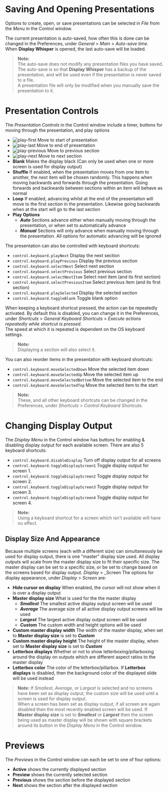 # Saving And Opening Presentations
Options to create, open, or save presentations can be selected in _File_ from the _Menu_ in the Control window.

The current presentation is auto-saved, how often this is done can be changed in the Preferences, under _General_ > _Main_ > _Auto-save time_.  
When **Display Whisper** is opened, the last auto-save will be loaded.

>**Note:**  
The auto-save does not modify any presentation files you have saved. The auto-save is so that **Display Whisper** has a backup of the presentation, and will be used even if the presentation is never saved to a file.  
A presentation file will only be modified when you manually save the presentation to it.

# Presentation Controls
The _Presentation Controls_ in the Control window include a timer, buttons for moving through the presentation, and play options
* ![play-first](#play-first) Move to start of presentation
* ![play-last](#play-last) Move to end of presentation
* ![play-previous](#play-previous) Move to previous section
* ![play-next](#play-next) Move to next section
* **Blank** Makes the display black (Can only be used when one or more screen is used for display output)
* **Shuffle** If enabled, when the presentation moves from one item to another, the next item will be chosen randomly. This happens when moving backwards and forwards through the presentation. Going forwards and backwards between sections within an item will behave as normal
* **Loop** If enabled, advancing whilst at the end of the presentation will move to the first section in the presentation. Likewise going backwards when at the start will go to the last section
* **Play Options**
    * ***Auto*** Sections advance either when manually moving through the presentation, or when set to automatically advance
    * ***Manual*** Sections will only advance when manually moving through the presentation. All options for automatic advancing will be ignored

The presentation can also be controlled with keyboard shortcuts:
* `control.keyboard.playNext` Display the next section
* `control.keyboard.playPrevious` Display the previous section
* `control.keyboard.selectNext` Select next section
* `control.keyboard.selectPrevious` Select previous section
* `control.keyboard.selectNextItem` Select next item (and its first section)
* `control.keyboard.selectPreviousItem` Select previous item (and its first section)
* `control.keyboard.playSelected` Display the selected section
* `control.keyboard.toggleBlank` Toggle blank option

When keeping a keyboard shortcut pressed, the action can be repeatedly activated. By default this is disabled, you can change it in the Preferences, under _Shortcuts_ > _General Keyboard Shortcuts_ > _Execute actions repeatedly while shortcut is pressed_.  
The speed at which it is repeated is dependent on the OS keyboard settings.

>**Note:**  
Displaying a section will also select it.

You can also reorder items in the presentation with keyboard shortcuts:
* `control.keyboard.moveSelectedDown` Move the selected item down
* `control.keyboard.moveSelectedUp` Move the selected item up
* `control.keyboard.moveSelectedBottom` Move the selected item to the end
* `control.keyboard.moveSelectedTop` Move the selected item to the start

>**Note:**  
These, and all other keyboard shortcuts can be changed in the Preferences, under _Shortcuts_ > _Control Keyboard Shortcuts_.

# Changing Display Output
The _Display Menu_ in the Control window has buttons for enabling & disabling display output for each available screen.
There are also 5 keyboard shortcuts:
* `control.keyboard.disableDisplay` Turn off display output for all screens
* `control.keyboard.toggleDisplayScreen1` Toggle display output for screen 1.
* `control.keyboard.toggleDisplayScreen2` Toggle display output for screen 2.
* `control.keyboard.toggleDisplayScreen3` Toggle display output for screen 3.
* `control.keyboard.toggleDisplayScreen4` Toggle display output for screen 4.

>**Note:**  
Using a keyboard shortcut for a screen which isn't available will have no effect.

## Display Size And Appearance
Because multiple screens (each with a different size) can simultaneously be used for display output, there is one "master" display size used. All display outputs will scale from the master display size to fit their specific size.
The master display can be set to a specific size, or be set to change based on the screens based for display output.
_Display_ > _Screen
The options for display appearance, under _Display_ > _Screen_ are:
* **Hide cursor on display** When enabled, the cursor will not show when it is over a display output
* **Master display size**
    What is used for the the master display
    * ***Smallest*** The smallest active display output screen will be used
    * ***Average*** The average size of all active display output screens will be used
    * ***Largest*** The largest active display output screen will be used
    * ***Custom*** The custom width and height options will be used
* **Custom master display width** The width of the master display, when set to **Master display size** is set to ***Custom***
* **Custom master display height** The height of the master display, when set to **Master display size** is set to ***Custom***
* **Letterbox displays** Whether or not to show letterboxing/pillarboxing around the display on outputs which are different aspect ratios to the master display
* **Letterbox color** The color of the letterbox/pillarbox. If **Letterbox displays** is disabled, then the background color of the displayed slide will be used instead

>**Note:**
If *Smallest*, *Average*, or *Largest* is selected and no screens have been set as display output, the custom size will be used until a screen is used for display output.  
When a screen has been set as display output, if all screen are again disabled then the most recently enabled screen will be used.
If **Master display size** is set to ***Smallest*** or ***Largest*** then the screen being used as master display will be shown with square brackets around its button in the _Display Menu_ in the Control window.


# Previews
The _Previews_ in the Control window can each be set to one of four options:
* **Active** shows the currently displayed section
* **Preview** shows the currently selected section
* **Previous** shows the section before the displayed section
* **Next** shows the section after the displayed section
